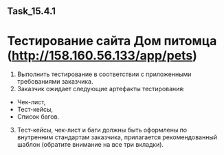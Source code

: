 ## Task_15.4.1

# Тестирование сайта Дом питомца (http://158.160.56.133/app/pets)

1. Выполнить тестирование в соответствии с приложенными требованиями заказчика.
2. Заказчик ожидает следующие артефакты тестирования:
  - Чек-лист,
  - Тест-кейсы,
  - Список багов.
3. Тест-кейсы, чек-лист и баги должны быть оформлены по внутренним стандартам заказчика, прилагается рекомендованный шаблон (обратите внимание на все три вкладки).
